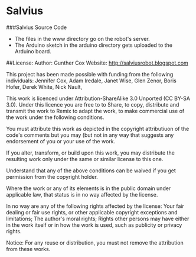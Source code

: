 Salvius
=======

###Salvius Source Code

* The files in the www directory go on the robot's server.
* The Arduino sketch in the arduino directory gets uploaded to the Arduino board.

##License:
Author: Gunther Cox
Website: http://salviusrobot.blogspot.com

This project has been made possible with funding from the following individuals:
Jennifer Cox, Adam Iredale, Janet Wise, Glen Zenor, Boris Hofer, Derek White, Nick Nault,

This work is licenced under Attribution-ShareAlike 3.0 Unported (CC BY-SA 3.0). Under this licence you are free to to Share, to copy, distribute and transmit the work
to Remix to adapt the work, to make commercial use of the work under the following conditions.

You must attribute this work as depicted in the copyright attributiuon of the code's comments but you may (but not in any way that suggests any endorsement of you or your use of the work.

If you alter, transform, or build upon this work, you may distribute the resulting work only under the same or similar license to this one.

Understand that any of the above conditions can be waived if you get permission from the copyright holder.

Where the work or any of its elements is in the public domain under applicable law, that status is in no way affected by the license.

In no way are any of the following rights affected by the license: Your fair dealing or fair use rights, or other applicable copyright exceptions and limitations; The author's moral rights; Rights other persons may have either in the work itself or in how the work is used, such as publicity or privacy rights.

Notice: For any reuse or distribution, you must not remove the attribution from these works.
